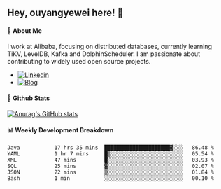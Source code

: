 ## Hey, ouyangyewei here! :wave:

#### :rocket: About Me
I work at Alibaba, focusing on distributed databases, currently learning TiKV, LevelDB, Kafka and DolphinScheduler. I am passionate about contributing to widely used open source projects.

- [![Linkedin](https://img.shields.io/badge/LinkedIn-ouyangyewei-blue)](https://www.linkedin.com/in/ouyangyewei/)
- [![Blog](https://img.shields.io/badge/Blog-yeweiouyang-orange)](https://blog.csdn.net/yeweiouyang)

#### :star2: Github Stats
[![Anurag's GitHub stats](https://github-readme-stats.vercel.app/api?username=ouyangyewei&show_icons=true&cache_seconds=3600&theme=tokyonight)](https://github.com/anuraghazra/github-readme-stats)

#### :bar_chart: Weekly Development Breakdown
<!--START_SECTION:waka-->

```text
Java           17 hrs 35 mins  █████████████████████▓░░░   86.48 %
YAML           1 hr 7 mins     █▒░░░░░░░░░░░░░░░░░░░░░░░   05.54 %
XML            47 mins         █░░░░░░░░░░░░░░░░░░░░░░░░   03.93 %
SQL            25 mins         ▓░░░░░░░░░░░░░░░░░░░░░░░░   02.07 %
JSON           22 mins         ▒░░░░░░░░░░░░░░░░░░░░░░░░   01.84 %
Bash           1 min           ░░░░░░░░░░░░░░░░░░░░░░░░░   00.10 %
```

<!--END_SECTION:waka-->
